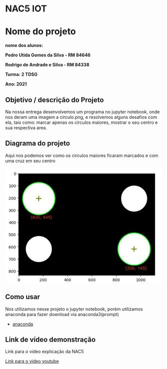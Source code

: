 # NAC5 IOT


# Nome do projeto

**nome dos alunos:** 

**Pedro Utida Gomes da Silva - RM 84646**

**Rodrigo de Andrade e Silva - RM 84338**

**Turma: 2 TDSG**

**Ano: 2021**

## Objetivo / descrição do Projeto

Na nossa entrega desenvolvemos um programa no jupyter notebook, onde nos deram uma imagem a circulo.png, e resolvemos alguns desafios com ela, tais como: 
marcar apenas os circulos maiores, mostrar o seu centro e sua respectiva area.

## Diagrama do projeto

Aqui nos podemos ver como os circulos maiores ficaram marcados e com uma cruz em seu centro

<img src="/demo.jpg" width="550">


## Como usar 

Nos utilizamos nesse projeto o jupyter notebook, porém utilizamos anaconda para fazer download via anaconda3(prompt)
* [anaconda](https://www.anaconda.com/products/individual)


## Link de vídeo demonstração

Link para o video explicação da NAC5

[Link para o video youtube](https://youtu.be/6x-7RMdQG0U)
